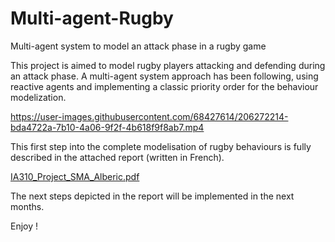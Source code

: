 # Multi-agent-Rugby
Multi-agent system to model an attack phase in a rugby game

This project is aimed to model rugby players attacking and defending during an attack phase.
A multi-agent system approach has been following, using reactive agents and implementing a classic priority order for the behaviour modelization.


https://user-images.githubusercontent.com/68427614/206272214-bda4722a-7b10-4a06-9f2f-4b618f9f8ab7.mp4

This first step into the complete modelisation of rugby behaviours is fully described in the attached report (written in French).

[IA310_Project_SMA_Alberic.pdf](https://github.com/Adefoucauld/Multi-agent-Rugby/files/10179219/IA310_Project_SMA_Alberic.pdf)

The next steps depicted in the report will be implemented in the next months.

Enjoy !

